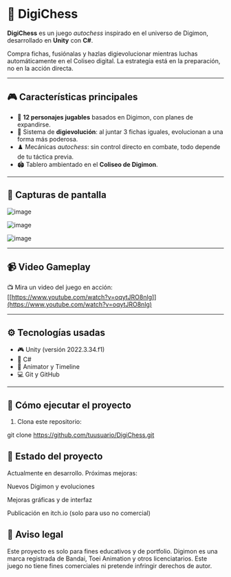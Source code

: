 # 🧩 DigiChess

**DigiChess** es un juego *autochess* inspirado en el universo de Digimon, desarrollado en **Unity** con **C#**.

Compra fichas, fusiónalas y hazlas digievolucionar mientras luchas automáticamente en el Coliseo digital. La estrategia está en la preparación, no en la acción directa.

---

## 🎮 Características principales

- 🔢 **12 personajes jugables** basados en Digimon, con planes de expandirse.
- 🧬 Sistema de **digievolución**: al juntar 3 fichas iguales, evolucionan a una forma más poderosa.
- ♟️ Mecánicas *autochess*: sin control directo en combate, todo depende de tu táctica previa.
- 🏟️ Tablero ambientado en el **Coliseo de Digimon**.

---

## 📸 Capturas de pantalla

![image](https://github.com/user-attachments/assets/b688e728-7200-4c6d-9c16-305460bbc040)

![image](https://github.com/user-attachments/assets/afc5f1ea-f3e1-4c7a-a7e7-94aecf8cdae0)

![image](https://github.com/user-attachments/assets/9bc5d9bb-7500-4cc5-b316-7211825b6df8)


---

## 📹 Video Gameplay

📺 Mira un video del juego en acción:  
[[https://www.youtube.com/watch?v=oqytJRO8nlg]](https://www.youtube.com/watch?v=oqytJRO8nlg)

---

## ⚙️ Tecnologías usadas

- 🎮 Unity (versión 2022.3.34.f1)
- 💬 C#
- 🎨 Animator y Timeline
- 💻 Git y GitHub

---

## 🚀 Cómo ejecutar el proyecto

1. Clona este repositorio:

git clone https://github.com/tuusuario/DigiChess.git

## 🚧 Estado del proyecto
Actualmente en desarrollo. Próximas mejoras:

Nuevos Digimon y evoluciones

Mejoras gráficas y de interfaz

Publicación en itch.io (solo para uso no comercial)

## 🛑 Aviso legal
Este proyecto es solo para fines educativos y de portfolio.
Digimon es una marca registrada de Bandai, Toei Animation y otros licenciatarios.
Este juego no tiene fines comerciales ni pretende infringir derechos de autor.
